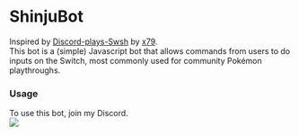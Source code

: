 # ShinjuBot
Inspired by [Discord-plays-Swsh](https://github.com/x79-sys/discord-plays-swsh) by [x79](https://github.com/x79-sys).  
This bot is a (simple) Javascript bot that allows commands from users to do inputs on the Switch, most commonly used for community Pokémon playthroughs.

### Usage
To use this bot, join my Discord.  
[<img src="https://canary.discordapp.com/api/guilds/549214833858576395/widget.png?style=banner2">](https://discord.gg/2gkybyu)
